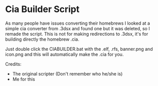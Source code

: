 # Cia Builder Script

As many people have issues converting their homebrews I looked at a simple cia converter from .3dsx and found one
but it was deleted, so I remade the script. This is not for making redirections to .3dsx, it's for building directly the
homebrew .cia. 

Just double click the CIABUILDER.bat with the .elf, .rfs, banner.png and icon.png and this will automatically make the .cia
for you.

Credits:

- The original scripter (Don't remember who he/she is)
- Me for this
